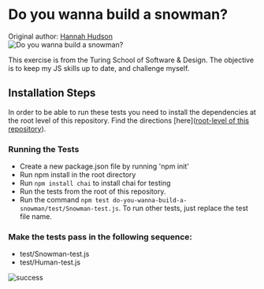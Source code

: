 # Do you wanna build a snowman?
Original author: [Hannah Hudson](https://github.com/hannahhch)  
![Do you wanna build a snowman?](https://media.giphy.com/media/OmoKW1gK6ULg4/giphy.gif)

This exercise is from the Turing School of Software & Design. The objective is to
keep my JS skills up to date, and challenge myself.

## Installation Steps

In order to be able to run these tests you need to install the dependencies at the root level of this repository. Find the directions [here]([root-level of this repository](https://github.com/turingschool-examples/javascript-foundations)).

### Running the Tests

- Create a new package.json file by running 'npm init'
- Run npm install in the root directory
- Run `npm install chai` to install chai for testing
- Run the tests from the root of this repository.
- Run the command `npm test do-you-wanna-build-a-snowman/test/Snowman-test.js`. To run other tests, just replace the test file name.

### Make the tests pass in the following sequence:

* test/Snowman-test.js  
* test/Human-test.js  

![success](https://media.giphy.com/media/6ym6xK7Omq9Ak/giphy.gif)
